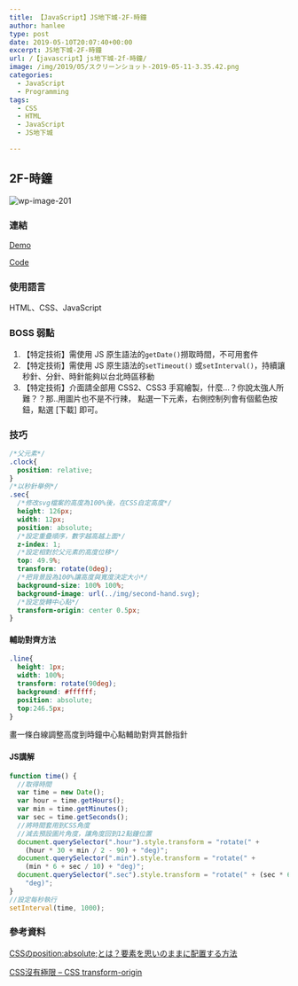 ```yaml
---
title: 【JavaScript】JS地下城-2F-時鐘
author: hanlee
type: post
date: 2019-05-10T20:07:40+00:00
excerpt: JS地下城-2F-時鐘
url: /【javascript】js地下城-2f-時鐘/
image: /img/2019/05/スクリーンショット-2019-05-11-3.35.42.png
categories:
  - JavaScript
  - Programming
tags:
  - CSS
  - HTML
  - JavaScript
  - JS地下城

---
```


## 2F-時鐘

![wp-image-201](/img/2019/05/スクリーンショット-2019-05-11-3.35.42.png)

### 連結

<a href="https://hannoeru.github.io/js-clock/" target="_blank" rel="noreferrer noopener" aria-label="Demo (新しいタブで開く)">Demo</a>

<a href="https://github.com/hannoeru/js-clock/" target="_blank" rel="noreferrer noopener" aria-label="Code (新しいタブで開く)">Code</a>

### 使用語言

HTML、CSS、JavaScript

### BOSS 弱點

1. 【特定技術】需使用 JS 原生語法的`getDate()`撈取時間，不可用套件
2. 【特定技術】需使用 JS 原生語法的`setTimeout()` 或`setInterval()`，持續讓秒針、分針、時針能夠以台北時區移動
3. 【特定技術】介面請全部用 CSS2、CSS3 手寫繪製，什麼&#8230;？你說太強人所難？？那..用圖片也不是不行辣，
   點選一下元素，右側控制列會有個藍色按鈕，點選 [下載] 即可。

### 技巧

```css
/*父元素*/
.clock{
  position: relative;
}
/*以秒針舉例*/
.sec{
  /*修改svg檔案的高度為100%後，在CSS自定高度*/
  height: 126px;
  width: 12px;
  position: absolute;
  /*設定重疊順序，數字越高越上面*/
  z-index: 1;
  /*設定相對於父元素的高度位移*/
  top: 49.9%;
  transform: rotate(0deg);
  /*把背景設為100%讓高度與寬度決定大小*/
  background-size: 100% 100%;
  background-image: url(../img/second-hand.svg);
  /*設定旋轉中心點*/
  transform-origin: center 0.5px;
}
```

#### 輔助對齊方法

```css
.line{
  height: 1px;
  width: 100%;
  transform: rotate(90deg);
  background: #ffffff;
  position: absolute;
  top:246.5px;
}
```

畫一條白線調整高度到時鐘中心點輔助對齊其餘指針

#### JS講解

```js
function time() {
  //取得時間
  var time = new Date();
  var hour = time.getHours();
  var min = time.getMinutes();
  var sec = time.getSeconds();
  //將時間套用到CSS角度
  //減去預設圖片角度，讓角度回到12點鐘位置
  document.querySelector(".hour").style.transform = "rotate(" +
    (hour * 30 + min / 2 - 90) + "deg)";
  document.querySelector(".min").style.transform = "rotate(" +
    (min * 6 + sec / 10) + "deg)";
  document.querySelector(".sec").style.transform = "rotate(" + (sec * 6 + 180) +
    "deg)";
}
//設定每秒執行
setInterval(time, 1000);
```

### 參考資料

<a rel="noreferrer noopener" aria-label="CSSのposition:absolute;とは？要素を思いのままに配置する方法 (新しいタブで開く)" href="https://www.sejuku.net/blog/53016" target="_blank">CSSのposition:absolute;とは？要素を思いのままに配置する方法</a>

<a href="https://wcc723.github.io/css/2013/10/10/css-transform-origin/" target="_blank" rel="noreferrer noopener" aria-label="CSS沒有極限 - CSS transform-origin (新しいタブで開く)">CSS沒有極限
&#8211; CSS transform-origin</a>
